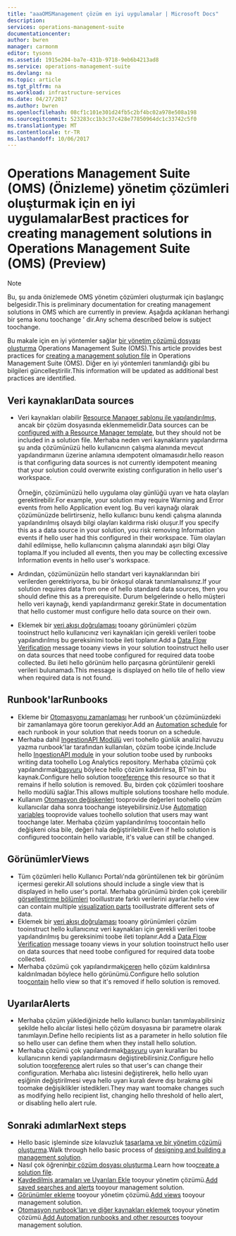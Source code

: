 ```yaml
---
title: "aaaOMSManagement çözüm en iyi uygulamalar | Microsoft Docs"
description: 
services: operations-management-suite
documentationcenter: 
author: bwren
manager: carmonm
editor: tysonn
ms.assetid: 1915e204-ba7e-431b-9718-9eb6b4213ad8
ms.service: operations-management-suite
ms.devlang: na
ms.topic: article
ms.tgt_pltfrm: na
ms.workload: infrastructure-services
ms.date: 04/27/2017
ms.author: bwren
ms.openlocfilehash: 08cf1c101e301d24fb5c2bf4bc02a978e508a198
ms.sourcegitcommit: 523283cc1b3c37c428e77850964dc1c33742c5f0
ms.translationtype: MT
ms.contentlocale: tr-TR
ms.lasthandoff: 10/06/2017
---
```

# <a name="best-practices-for-creating-management-solutions-in-operations-management-suite-oms-preview"></a><span data-ttu-id="a31ee-102">Operations Management Suite (OMS) (Önizleme) yönetim çözümleri oluşturmak için en iyi uygulamalar</span><span class="sxs-lookup"><span data-stu-id="a31ee-102">Best practices for creating management solutions in Operations Management Suite (OMS) (Preview)</span></span>
> [!NOTE]
> <span data-ttu-id="a31ee-103">Bu, şu anda önizlemede OMS yönetim çözümleri oluşturmak için başlangıç belgesidir.</span><span class="sxs-lookup"><span data-stu-id="a31ee-103">This is preliminary documentation for creating management solutions in OMS which are currently in preview.</span></span> <span data-ttu-id="a31ee-104">Aşağıda açıklanan herhangi bir şema konu toochange ' dir.</span><span class="sxs-lookup"><span data-stu-id="a31ee-104">Any schema described below is subject toochange.</span></span>  

<span data-ttu-id="a31ee-105">Bu makale için en iyi yöntemler sağlar [bir yönetim çözümü dosyası oluşturma](operations-management-suite-solutions-solution-file.md) Operations Management Suite (OMS).</span><span class="sxs-lookup"><span data-stu-id="a31ee-105">This article provides best practices for [creating a management solution file](operations-management-suite-solutions-solution-file.md) in Operations Management Suite (OMS).</span></span>  <span data-ttu-id="a31ee-106">Diğer en iyi yöntemleri tanımlandığı gibi bu bilgileri güncelleştirilir.</span><span class="sxs-lookup"><span data-stu-id="a31ee-106">This information will be updated as additional best practices are identified.</span></span>

## <a name="data-sources"></a><span data-ttu-id="a31ee-107">Veri kaynakları</span><span class="sxs-lookup"><span data-stu-id="a31ee-107">Data sources</span></span>
- <span data-ttu-id="a31ee-108">Veri kaynakları olabilir [Resource Manager şablonu ile yapılandırılmış](../log-analytics/log-analytics-template-workspace-configuration.md), ancak bir çözüm dosyasında eklenmemelidir.</span><span class="sxs-lookup"><span data-stu-id="a31ee-108">Data sources can be [configured with a Resource Manager template](../log-analytics/log-analytics-template-workspace-configuration.md), but they should not be included in a solution file.</span></span>  <span data-ttu-id="a31ee-109">Merhaba neden veri kaynaklarını yapılandırma şu anda çözümünüzü hello kullanıcının çalışma alanında mevcut yapılandırmanın üzerine anlamına ıdempotent olmamasıdır.</span><span class="sxs-lookup"><span data-stu-id="a31ee-109">hello reason is that configuring data sources is not currently idempotent meaning that your solution could overwrite existing configuration in hello user's workspace.</span></span><br><br><span data-ttu-id="a31ee-110">Örneğin, çözümünüzü hello uygulama olay günlüğü uyarı ve hata olayları gerektirebilir.</span><span class="sxs-lookup"><span data-stu-id="a31ee-110">For example, your solution may require Warning and Error events from hello Application event log.</span></span>  <span data-ttu-id="a31ee-111">Bu veri kaynağı olarak çözümünüzde belirtirseniz, hello kullanıcı bunu kendi çalışma alanında yapılandırılmış olsaydı bilgi olayları kaldırma riski oluşur.</span><span class="sxs-lookup"><span data-stu-id="a31ee-111">If you specify this as a data source in your solution, you risk removing Information events if hello user had this configured in their workspace.</span></span>  <span data-ttu-id="a31ee-112">Tüm olayları dahil edilmişse, hello kullanıcının çalışma alanındaki aşırı bilgi Olay toplama.</span><span class="sxs-lookup"><span data-stu-id="a31ee-112">If you included all events, then you may be collecting excessive Information events in hello user's workspace.</span></span>

- <span data-ttu-id="a31ee-113">Ardından, çözümünüzün hello standart veri kaynaklarından biri verilerden gerektiriyorsa, bu bir önkoşul olarak tanımlamalısınız.</span><span class="sxs-lookup"><span data-stu-id="a31ee-113">If your solution requires data from one of hello standard data sources, then you should define this as a prerequisite.</span></span>  <span data-ttu-id="a31ee-114">Durum belgelerinde o hello müşteri hello veri kaynağı, kendi yapılandırmanız gerekir.</span><span class="sxs-lookup"><span data-stu-id="a31ee-114">State in documentation that hello customer must configure hello data source on their own.</span></span>  
- <span data-ttu-id="a31ee-115">Eklemek bir [veri akışı doğrulaması](../log-analytics/log-analytics-view-designer-tiles.md) tooany görünümleri çözüm tooinstruct hello kullanıcınız veri kaynakları için gerekli verileri toobe yapılandırılmış bu gereksinimi toobe ileti toplanır.</span><span class="sxs-lookup"><span data-stu-id="a31ee-115">Add a [Data Flow Verification](../log-analytics/log-analytics-view-designer-tiles.md) message tooany views in your solution tooinstruct hello user on data sources that need toobe configured for required data toobe collected.</span></span>  <span data-ttu-id="a31ee-116">Bu ileti hello görünüm hello parçasına görüntülenir gerekli verileri bulunamadı.</span><span class="sxs-lookup"><span data-stu-id="a31ee-116">This message is displayed on hello tile of hello view when required data is not found.</span></span>


## <a name="runbooks"></a><span data-ttu-id="a31ee-117">Runbook'lar</span><span class="sxs-lookup"><span data-stu-id="a31ee-117">Runbooks</span></span>
- <span data-ttu-id="a31ee-118">Ekleme bir [Otomasyonu zamanlaması](../automation/automation-schedules.md) her runbook'un çözümünüzdeki bir zamanlamaya göre toorun gerekiyor.</span><span class="sxs-lookup"><span data-stu-id="a31ee-118">Add an [Automation schedule](../automation/automation-schedules.md) for each runbook in your solution that needs toorun on a schedule.</span></span>
- <span data-ttu-id="a31ee-119">Merhaba dahil [IngestionAPI Modülü](https://www.powershellgallery.com/packages/OMSIngestionAPI/1.5) veri toohello günlük analizi havuzu yazma runbook'lar tarafından kullanılan, çözüm toobe içinde.</span><span class="sxs-lookup"><span data-stu-id="a31ee-119">Include hello [IngestionAPI module](https://www.powershellgallery.com/packages/OMSIngestionAPI/1.5) in your solution toobe used by runbooks writing data toohello Log Analytics repository.</span></span>  <span data-ttu-id="a31ee-120">Merhaba çözümü çok yapılandırmak[başvuru](operations-management-suite-solutions-solution-file.md#solution-resource) böylece hello çözüm kaldırılırsa, BT'nin bu kaynak.</span><span class="sxs-lookup"><span data-stu-id="a31ee-120">Configure hello solution too[reference](operations-management-suite-solutions-solution-file.md#solution-resource) this resource so that it remains if hello solution is removed.</span></span>  <span data-ttu-id="a31ee-121">Bu, birden çok çözümleri tooshare hello modülü sağlar.</span><span class="sxs-lookup"><span data-stu-id="a31ee-121">This allows multiple solutions tooshare hello module.</span></span>
- <span data-ttu-id="a31ee-122">Kullanım [Otomasyon değişkenleri](../automation/automation-schedules.md) tooprovide değerleri toohello çözüm kullanıcılar daha sonra toochange isteyebilirsiniz.</span><span class="sxs-lookup"><span data-stu-id="a31ee-122">Use [Automation variables](../automation/automation-schedules.md) tooprovide values toohello solution that users may want toochange later.</span></span>  <span data-ttu-id="a31ee-123">Merhaba çözüm yapılandırılmış toocontain hello değişkeni olsa bile, değeri hala değiştirilebilir.</span><span class="sxs-lookup"><span data-stu-id="a31ee-123">Even if hello solution is configured toocontain hello variable, it's value can still be changed.</span></span>

## <a name="views"></a><span data-ttu-id="a31ee-124">Görünümler</span><span class="sxs-lookup"><span data-stu-id="a31ee-124">Views</span></span>
- <span data-ttu-id="a31ee-125">Tüm çözümleri hello Kullanıcı Portalı'nda görüntülenen tek bir görünüm içermesi gerekir.</span><span class="sxs-lookup"><span data-stu-id="a31ee-125">All solutions should include a single view that is displayed in hello user's portal.</span></span>  <span data-ttu-id="a31ee-126">Merhaba görünümü birden çok içerebilir [görselleştirme bölümleri](../log-analytics/log-analytics-view-designer-parts.md) tooillustrate farklı verilerini ayarlar.</span><span class="sxs-lookup"><span data-stu-id="a31ee-126">hello view can contain multiple [visualization parts](../log-analytics/log-analytics-view-designer-parts.md) tooillustrate different sets of data.</span></span>
- <span data-ttu-id="a31ee-127">Eklemek bir [veri akışı doğrulaması](../log-analytics/log-analytics-view-designer-tiles.md) tooany görünümleri çözüm tooinstruct hello kullanıcınız veri kaynakları için gerekli verileri toobe yapılandırılmış bu gereksinimi toobe ileti toplanır.</span><span class="sxs-lookup"><span data-stu-id="a31ee-127">Add a [Data Flow Verification](../log-analytics/log-analytics-view-designer-tiles.md) message tooany views in your solution tooinstruct hello user on data sources that need toobe configured for required data toobe collected.</span></span>
- <span data-ttu-id="a31ee-128">Merhaba çözümü çok yapılandırmak[içeren](operations-management-suite-solutions-solution-file.md#solution-resource) hello çözüm kaldırılırsa kaldırılmadan böylece hello görünümü.</span><span class="sxs-lookup"><span data-stu-id="a31ee-128">Configure hello solution too[contain](operations-management-suite-solutions-solution-file.md#solution-resource) hello view so that it's removed if hello solution is removed.</span></span>

## <a name="alerts"></a><span data-ttu-id="a31ee-129">Uyarılar</span><span class="sxs-lookup"><span data-stu-id="a31ee-129">Alerts</span></span>
- <span data-ttu-id="a31ee-130">Merhaba çözüm yüklediğinizde hello kullanıcı bunları tanımlayabilirsiniz şekilde hello alıcılar listesi hello çözüm dosyasına bir parametre olarak tanımlayın.</span><span class="sxs-lookup"><span data-stu-id="a31ee-130">Define hello recipients list as a parameter in hello solution file so hello user can define them when they install hello solution.</span></span>
- <span data-ttu-id="a31ee-131">Merhaba çözümü çok yapılandırmak[başvuru](operations-management-suite-solutions-solution-file.md#solution-resource) uyarı kuralları bu kullanıcının kendi yapılandırmasını değiştirebilirsiniz.</span><span class="sxs-lookup"><span data-stu-id="a31ee-131">Configure hello solution too[reference](operations-management-suite-solutions-solution-file.md#solution-resource) alert rules so that user's can change their configuration.</span></span>  <span data-ttu-id="a31ee-132">Merhaba alıcı listesini değiştirerek, hello hello uyarı eşiğinin değiştirilmesi veya hello uyarı kuralı devre dışı bırakma gibi toomake değişiklikler istedikleri.</span><span class="sxs-lookup"><span data-stu-id="a31ee-132">They may want toomake changes such as modifying hello recipient list, changing hello threshold of hello alert, or disabling hello alert rule.</span></span> 


## <a name="next-steps"></a><span data-ttu-id="a31ee-133">Sonraki adımlar</span><span class="sxs-lookup"><span data-stu-id="a31ee-133">Next steps</span></span>
* <span data-ttu-id="a31ee-134">Hello basic işleminde size kılavuzluk [tasarlama ve bir yönetim çözümü oluşturma](operations-management-suite-solutions-creating.md).</span><span class="sxs-lookup"><span data-stu-id="a31ee-134">Walk through hello basic process of [designing and building a management solution](operations-management-suite-solutions-creating.md).</span></span>
* <span data-ttu-id="a31ee-135">Nasıl çok öğrenin[bir çözüm dosyası oluşturma](operations-management-suite-solutions-solution-file.md).</span><span class="sxs-lookup"><span data-stu-id="a31ee-135">Learn how too[create a solution file](operations-management-suite-solutions-solution-file.md).</span></span>
* <span data-ttu-id="a31ee-136">[Kaydedilmiş aramaları ve Uyarıları Ekle](operations-management-suite-solutions-resources-searches-alerts.md) tooyour yönetim çözümü.</span><span class="sxs-lookup"><span data-stu-id="a31ee-136">[Add saved searches and alerts](operations-management-suite-solutions-resources-searches-alerts.md) tooyour management solution.</span></span>
* <span data-ttu-id="a31ee-137">[Görünümler ekleme](operations-management-suite-solutions-resources-views.md) tooyour yönetim çözümü.</span><span class="sxs-lookup"><span data-stu-id="a31ee-137">[Add views](operations-management-suite-solutions-resources-views.md) tooyour management solution.</span></span>
* <span data-ttu-id="a31ee-138">[Otomasyon runbook'ları ve diğer kaynakları eklemek](operations-management-suite-solutions-resources-automation.md) tooyour yönetim çözümü.</span><span class="sxs-lookup"><span data-stu-id="a31ee-138">[Add Automation runbooks and other resources](operations-management-suite-solutions-resources-automation.md) tooyour management solution.</span></span>

